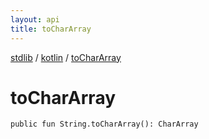 ```yaml
---
layout: api
title: toCharArray
---
```

[stdlib](../index.md) / [kotlin](index.md) / [toCharArray](toCharArray.md)

# toCharArray

```
public fun String.toCharArray(): CharArray
```
